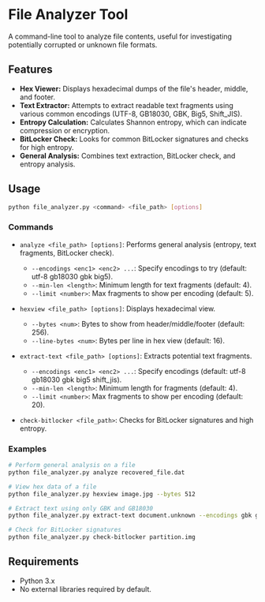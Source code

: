 # File Analyzer Tool

A command-line tool to analyze file contents, useful for investigating potentially corrupted or unknown file formats.

## Features

*   **Hex Viewer:** Displays hexadecimal dumps of the file's header, middle, and footer.
*   **Text Extractor:** Attempts to extract readable text fragments using various common encodings (UTF-8, GB18030, GBK, Big5, Shift_JIS).
*   **Entropy Calculation:** Calculates Shannon entropy, which can indicate compression or encryption.
*   **BitLocker Check:** Looks for common BitLocker signatures and checks for high entropy.
*   **General Analysis:** Combines text extraction, BitLocker check, and entropy analysis.

## Usage

```bash
python file_analyzer.py <command> <file_path> [options]
```

### Commands

*   `analyze <file_path> [options]`: 
    Performs general analysis (entropy, text fragments, BitLocker check).
    *   `--encodings <enc1> <enc2> ...`: Specify encodings to try (default: utf-8 gb18030 gbk big5).
    *   `--min-len <length>`: Minimum length for text fragments (default: 4).
    *   `--limit <number>`: Max fragments to show per encoding (default: 5).

*   `hexview <file_path> [options]`: 
    Displays hexadecimal view.
    *   `--bytes <num>`: Bytes to show from header/middle/footer (default: 256).
    *   `--line-bytes <num>`: Bytes per line in hex view (default: 16).

*   `extract-text <file_path> [options]`: 
    Extracts potential text fragments.
    *   `--encodings <enc1> <enc2> ...`: Specify encodings (default: utf-8 gb18030 gbk big5 shift_jis).
    *   `--min-len <length>`: Minimum length for fragments (default: 4).
    *   `--limit <number>`: Max fragments to show per encoding (default: 20).

*   `check-bitlocker <file_path>`: 
    Checks for BitLocker signatures and high entropy.

### Examples

```bash
# Perform general analysis on a file
python file_analyzer.py analyze recovered_file.dat

# View hex data of a file
python file_analyzer.py hexview image.jpg --bytes 512

# Extract text using only GBK and GB18030
python file_analyzer.py extract-text document.unknown --encodings gbk gb18030

# Check for BitLocker signatures
python file_analyzer.py check-bitlocker partition.img
```

## Requirements

*   Python 3.x
*   No external libraries required by default.
